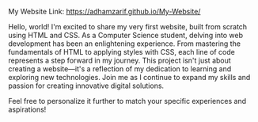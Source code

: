 My Website Link: https://adhamzarif.github.io/My-Website/

Hello, world! I'm excited to share my very first website, built from scratch using HTML and CSS. As a Computer Science student, delving into web development has been an enlightening experience. From mastering the fundamentals of HTML to applying styles with CSS, each line of code represents a step forward in my journey. This project isn't just about creating a website—it's a reflection of my dedication to learning and exploring new technologies. Join me as I continue to expand my skills and passion for creating innovative digital solutions.

Feel free to personalize it further to match your specific experiences and aspirations!


